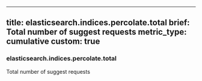 
---
title: elasticsearch.indices.percolate.total
brief: Total number of suggest requests
metric_type: cumulative
custom: true
---
### elasticsearch.indices.percolate.total

Total number of suggest requests
